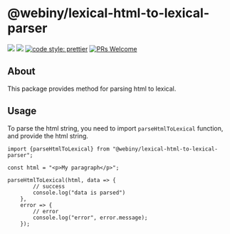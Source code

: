# @webiny/lexical-html-to-lexical-parser

[![](https://img.shields.io/npm/dw/@webiny/lexical-html-to-lexical-parser.svg)](https://www.npmjs.com/package/@webiny/llexical-html-to-lexical-parser)
[![](https://img.shields.io/npm/v/@webiny/lexical-html-to-lexical-parser.svg)](https://www.npmjs.com/package/@webiny/lexical-html-to-lexical-parser)
[![code style: prettier](https://img.shields.io/badge/code_style-prettier-ff69b4.svg?style=flat-square)](https://github.com/prettier/prettier)
[![PRs Welcome](https://img.shields.io/badge/PRs-welcome-brightgreen.svg?style=flat-square)](http://makeapullrequest.com)

## About

This package provides method for parsing html to lexical.

## Usage

To parse the html string, you need to import `parseHtmlToLexical` function, and provide
the html string.

```tsx
import {parseHtmlToLexical} from "@webiny/lexical-html-to-lexical-parser";

const html = "<p>My paragraph</p>";

parseHtmlToLexical(html, data => {
        // success
        console.log("data is parsed")
    },
    error => {
        // error
        console.log("error", error.message);
    });
```






